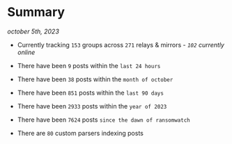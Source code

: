 
# Summary
_october 5th, 2023_

- Currently tracking `153` groups across `271` relays & mirrors - _`102` currently online_

- There have been `9` posts within the `last 24 hours`

- There have been `38` posts within the `month of october`

- There have been `851` posts within the `last 90 days`

- There have been `2933` posts within the `year of 2023`

- There have been `7624` posts `since the dawn of ransomwatch`

- There are `80` custom parsers indexing posts
